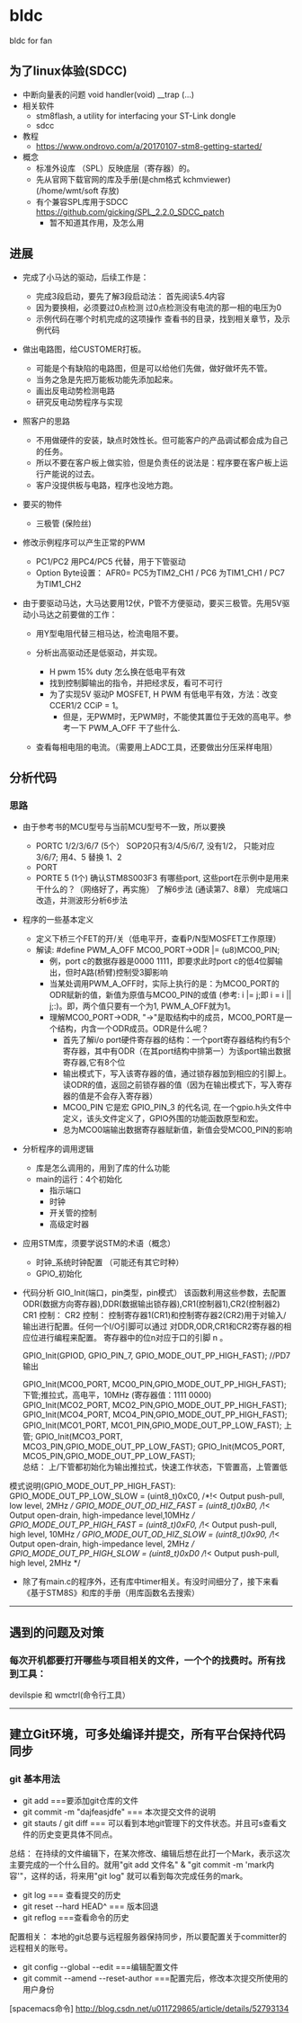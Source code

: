 # bldc
bldc for fan

## 为了linux体验(SDCC)
* 中断向量表的问题 void handler(void) __trap (...) 
* 相关软件
    - stm8flash, a utility for interfacing your ST-Link dongle
    - sdcc 
* 教程
    - https://www.ondrovo.com/a/20170107-stm8-getting-started/
* 概念
    - 标准外设库 （SPL）反映底层（寄存器）的。
    - 先从官网下载官网的库及手册(是chm格式 kchmviewer)  (/home/wmt/soft 存放)
    - 有个兼容SPL库用于SDCC https://github.com/gicking/SPL_2.2.0_SDCC_patch 
        - 暂不知道其作用，及怎么用

## 进展
* 完成了小马达的驱动，后续工作是：
	- 完成3段启动，要先了解3段启动法：
		首先阅读5.4内容
	- 因为要换相，必须要过0点检测
		过0点检测没有电流的那一相的电压为0
	- 示例代码在哪个时机完成的这项操作
		查看书的目录，找到相关章节，及示例代码	
* 做出电路图，给CUSTOMER打板。
    - 可能是个有缺陷的电路图，但是可以给他们先做，做好做坏先不管。
    - 当务之急是先把万能板功能先添加起来。
	- 画出反电动势检测电路
	- 研究反电动势程序与实现

* 照客户的思路
	- 不用做硬件的安装，缺点时效性长。但可能客户的产品调试都会成为自己的任务。
	- 所以不要在客户板上做实验，但是负责任的说法是：程序要在客户板上运行产能说的过去。
	- 客户没提供板与电路，程序也没地方跑。
	 
* 要买的物件
    - 三极管   (保险丝)

* 修改示例程序可以产生正常的PWM
    - PC1/PC2 用PC4/PC5 代替，用于下管驱动
    - Option Byte设置： AFR0= PC5为TIM2_CH1 / PC6 为TIM1_CH1 / PC7 为TIM1_CH2

* 由于要驱动马达，大马达要用12伏，P管不方便驱动，要买三极管。先用5V驱动小马达之前要做的工作：
    - 用Y型电阻代替三相马达，检流电阻不要。
    - 分析出高驱动还是低驱动，并实现。
        - H pwm 15% duty 怎么换在低电平有效
        - 找到控制脚输出的指令，并把经求反，看可不可行
        - 为了实现5V 驱动P MOSFET, H PWM 有低电平有效，方法：改变CCER1/2 CCiP = 1。
            - 但是，无PWM时，无PWM时，不能使其置位于无效的高电平。参考一下 PWM_A_OFF 干了些什么.

    - 查看每相电阻的电流。（需要用上ADC工具，还要做出分压采样电阻）

## 分析代码
### 思路
* 由于参考书的MCU型号与当前MCU型号不一致，所以要换
    - PORTC 1/2/3/6/7 (5个）  SOP20只有3/4/5/6/7, 没有1/2， 只能对应3/6/7; 用4、5 替换 1、2
    - PORT  
    - PORTE 5 (1个)
    确认STM8S003F3 有哪些port, 这些port在示例中是用来干什么的？（网络好了，再实施）
    了解6步法 (通读第7、8章） 
	完成端口改造，并测波形分析6步法
* 程序的一些基本定义
    - 定义下桥三个FET的开/关（低电平开，查看P/N型MOSFET工作原理）
    - 解读: #define PWM_A_OFF MCO0_PORT->ODR |= (u8)MCO0_PIN;
        - 例，port c的数据存器是0000 1111，即要求此时port c的低4位脚输出，但时A路(桥臂)控制受3脚影响
        - 当某处调用PWM_A_OFF时，实际上执行的是：为MCO0_PORT的ODR赋新的值，新值为原值与MCO0_PIN的或值  (参考: i |= j;即 i = i || j;:)。即，两个值只要有一个为1, PWM_A_OFF就为1。
        - 理解MCO0_PORT->ODR, "->"是取结构中的成员，MCO0_PORT是一个结构，内含一个ODR成员。ODR是什么呢？
            - 首先了解i/o port硬件寄存器的结构：一个port寄存器结构约有5个寄存器，其中有ODR（在其port结构中排第一）为该port输出数据寄存器,它有8个位
            - 输出模式下，写入该寄存器的值，通过锁存器加到相应的引脚上。读ODR的值，返回之前锁存器的值（因为在输出模式下，写入寄存器的值是不会存入寄存器）
            - MCO0_PIN 它是宏 GPIO_PIN_3 的代名词, 在一个gpio.h头文件中定义，该头文件定义了，GPIO外围的功能函数原型和宏。
            - 总为MCO0端输出数据寄存器赋新值，新值会受MCO0_PIN的影响

* 分析程序的调用逻辑
    - 库是怎么调用的，用到了库的什么功能
    - main的运行：4个初始化
        - 指示端口
        - 时钟
        - 开关管的控制
        - 高级定时器

* 应用STM库，须要学说STM的术语（概念）
    - 时钟_系统时钟配置 （可能还有其它时种）
    - GPIO_初始化
  
* 代码分析
GIO_Init(端口，pin类型，pin模式） 
该函数利用这些参数，去配置ODR(数据方向寄存器),DDR(数据输出锁存器),CR1(控制器1),CR2(控制器2) 
CR1 控制：
CR2 控制：
控制寄存器1(CR1)和控制寄存器2(CR2)用于对输入/输出进行配置。任何一个I/O引脚可以通过
对DDR,ODR,CR1和CR2寄存器的相应位进行编程来配置。
寄存器中的位n对应于口的引脚 n 。

 	GPIO_Init(GPIOD, GPIO_PIN_7, GPIO_MODE_OUT_PP_HIGH_FAST); //PD7 输出

	GPIO_Init(MCO0_PORT, MCO0_PIN,GPIO_MODE_OUT_PP_HIGH_FAST); 下管;推拉式，高电平，10MHz (寄存器值：1111 0000)
	GPIO_Init(MCO2_PORT, MCO2_PIN,GPIO_MODE_OUT_PP_HIGH_FAST);
 	GPIO_Init(MCO4_PORT, MCO4_PIN,GPIO_MODE_OUT_PP_HIGH_FAST);
 	GPIO_Init(MCO1_PORT, MCO1_PIN,GPIO_MODE_OUT_PP_LOW_FAST);  上管;
 	GPIO_Init(MCO3_PORT, MCO3_PIN,GPIO_MODE_OUT_PP_LOW_FAST);
 	GPIO_Init(MCO5_PORT, MCO5_PIN,GPIO_MODE_OUT_PP_LOW_FAST);	
总结： 上/下管都初始化为输出推拉式，快速工作状态，下管置高，上管置低

模式说明(GPIO_MODE_OUT_PP_HIGH_FAST):
	GPIO_MODE_OUT_PP_LOW_SLOW  = (uint8_t)0xC0,  /*!< Output push-pull, low level, 2MHz */
	GPIO_MODE_OUT_OD_HIZ_FAST  = (uint8_t)0xB0,  /*!< Output open-drain, high-impedance level,10MHz */
	GPIO_MODE_OUT_PP_HIGH_FAST = (uint8_t)0xF0,  /*!< Output push-pull, high level, 10MHz */
	GPIO_MODE_OUT_OD_HIZ_SLOW  = (uint8_t)0x90,  /*!< Output open-drain, high-impedance level, 2MHz */
	GPIO_MODE_OUT_PP_HIGH_SLOW = (uint8_t)0xD0   /*!< Output push-pull, high level, 2MHz */

* 除了有main.c的程序外，还有库中timer相关。有没时间细分了，接下来看《基于STM8S》和库的手册（用库函数名去搜索）
-------------------------------------------------------------------------------
## 遇到的问题及对策
### 每次开机都要打开哪些与项目相关的文件，一个个的找费时。所有找到工具：
devilspie 和 wmctrl(命令行工具）  

-------------------------------------------------------------------------------
## 建立Git环境，可多处编译并提交，所有平台保持代码同步
### git 基本用法
* git add ===要添加git仓库的文件
* git commit -m "dajfeasjdfe" === 本次提交文件的说明
* git stauts / git diff 	=== 可以看到本地git管理下的文件状态。并且可s查看文件的历史变更具体不同点。

总结： 在持续的文件编辑下，在某次修改、编辑后想在此打一个Mark，表示这次主要完成的一个什么目的。就用"git add 文件名" & "git commit -m 'mark内容'"，这样的话，将来用"git log" 就可以看到每次完成任务的mark。


* git log	=== 查看提交的历史
* git reset --hard HEAD^	=== 版本回退  
* git reflog 	===查看命令的历史

配置相关： 本地的git总要与远程服务器保持同步，所以要配置关于committer的远程相关的账号。

* git config --global --edit	===编辑配置文件
* git commit --amend --reset-author	===配置完后，修改本次提交所使用的用户身份

 [spacemacs命令] http://blog.csdn.net/u011729865/article/details/52793134
